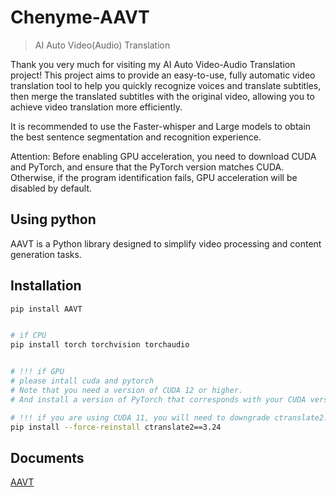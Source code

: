 # Chenyme-AAVT 
> AI Auto Video(Audio) Translation

Thank you very much for visiting my AI Auto Video-Audio Translation project! This project aims to provide an easy-to-use, fully automatic video translation tool to help you quickly recognize voices and translate subtitles, then merge the translated subtitles with the original video, allowing you to achieve video translation more efficiently.

It is recommended to use the Faster-whisper and Large models to obtain the best sentence segmentation and recognition experience.

Attention: Before enabling GPU acceleration, you need to download CUDA and PyTorch, and ensure that the PyTorch version matches CUDA. Otherwise, if the program identification fails, GPU acceleration will be disabled by default.


## Using python

AAVT is a Python library designed to simplify video processing and content generation tasks.

## Installation


```bash
pip install AAVT


# if CPU
pip install torch torchvision torchaudio


# !!! if GPU
# please intall cuda and pytorch
# Note that you need a version of CUDA 12 or higher. 
# And install a version of PyTorch that corresponds with your CUDA version.

# !!! if you are using CUDA 11, you will need to downgrade ctranslate2.
pip install --force-reinstall ctranslate2==3.24

```



## Documents
[AAVT](https://zwho5v3j233.feishu.cn/wiki/OGcrwinzhi88MkkvEMVcLkDgnzc?from=from_copylink)
